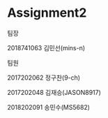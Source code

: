 # Assignment2

팀장

2018741063 김민선(mins-n)

팀원

2017202062 정구찬(9-ch)

2017202048 김재승(JASON8917)

2018202091 송민수(MS5682)

